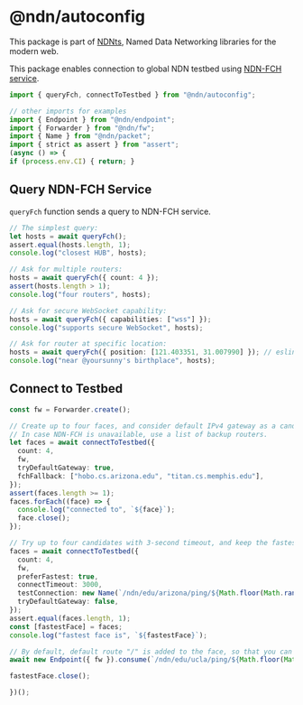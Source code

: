 # @ndn/autoconfig

This package is part of [NDNts](https://yoursunny.com/p/NDNts/), Named Data Networking libraries for the modern web.

This package enables connection to global NDN testbed using [NDN-FCH service](https://github.com/named-data/ndn-fch/).

```ts
import { queryFch, connectToTestbed } from "@ndn/autoconfig";

// other imports for examples
import { Endpoint } from "@ndn/endpoint";
import { Forwarder } from "@ndn/fw";
import { Name } from "@ndn/packet";
import { strict as assert } from "assert";
(async () => {
if (process.env.CI) { return; }
```

## Query NDN-FCH Service

`queryFch` function sends a query to NDN-FCH service.

```ts
// The simplest query:
let hosts = await queryFch();
assert.equal(hosts.length, 1);
console.log("closest HUB", hosts);

// Ask for multiple routers:
hosts = await queryFch({ count: 4 });
assert(hosts.length > 1);
console.log("four routers", hosts);

// Ask for secure WebSocket capability:
hosts = await queryFch({ capabilities: ["wss"] });
console.log("supports secure WebSocket", hosts);

// Ask for router at specific location:
hosts = await queryFch({ position: [121.403351, 31.007990] }); // eslint-disable-line unicorn/no-zero-fractions
console.log("near @yoursunny's birthplace", hosts);
```

## Connect to Testbed

```ts
const fw = Forwarder.create();

// Create up to four faces, and consider default IPv4 gateway as a candidate.
// In case NDN-FCH is unavailable, use a list of backup routers.
let faces = await connectToTestbed({
  count: 4,
  fw,
  tryDefaultGateway: true,
  fchFallback: ["hobo.cs.arizona.edu", "titan.cs.memphis.edu"],
});
assert(faces.length >= 1);
faces.forEach((face) => {
  console.log("connected to", `${face}`);
  face.close();
});

// Try up to four candidates with 3-second timeout, and keep the fastest face only.
faces = await connectToTestbed({
  count: 4,
  fw,
  preferFastest: true,
  connectTimeout: 3000,
  testConnection: new Name(`/ndn/edu/arizona/ping/${Math.floor(Math.random() * 99999999)}`),
  tryDefaultGateway: false,
});
assert.equal(faces.length, 1);
const [fastestFace] = faces;
console.log("fastest face is", `${fastestFace}`);

// By default, default route "/" is added to the face, so that you can send Interests right away.
await new Endpoint({ fw }).consume(`/ndn/edu/ucla/ping/${Math.floor(Math.random() * 99999999)}`);

fastestFace.close();
```

```ts
})();
```
